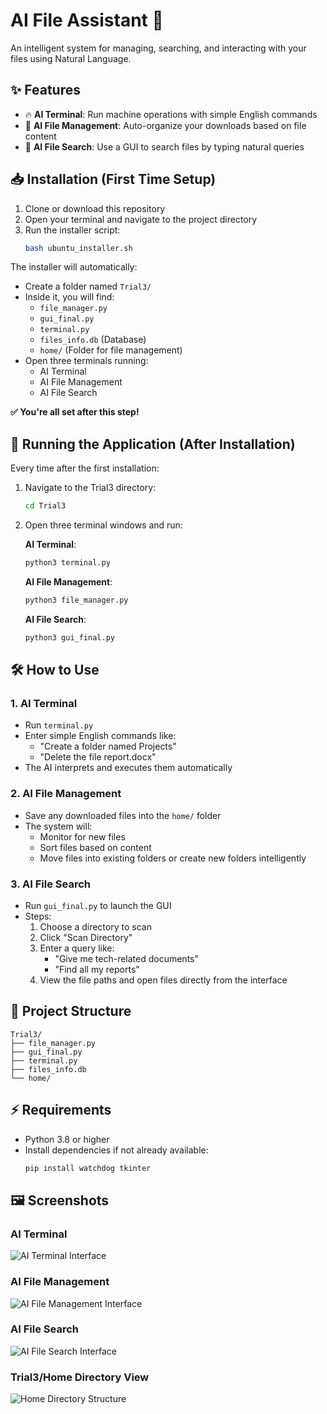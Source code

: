 # AI File Assistant 🚀

An intelligent system for managing, searching, and interacting with your files using Natural Language.

## ✨ Features

- 🔥 **AI Terminal**: Run machine operations with simple English commands
- 📂 **AI File Management**: Auto-organize your downloads based on file content
- 🔎 **AI File Search**: Use a GUI to search files by typing natural queries

## 📥 Installation (First Time Setup)

1. Clone or download this repository
2. Open your terminal and navigate to the project directory
3. Run the installer script:
   ```bash
   bash ubuntu_installer.sh
   ```

The installer will automatically:

- Create a folder named `Trial3/`
- Inside it, you will find:
  - `file_manager.py`
  - `gui_final.py`
  - `terminal.py`
  - `files_info.db` (Database)
  - `home/` (Folder for file management)
- Open three terminals running:
  - AI Terminal
  - AI File Management
  - AI File Search

**✅ You're all set after this step!**

## 🚀 Running the Application (After Installation)

Every time after the first installation:

1. Navigate to the Trial3 directory:

   ```bash
   cd Trial3
   ```

2. Open three terminal windows and run:

   **AI Terminal**:

   ```bash
   python3 terminal.py
   ```

   **AI File Management**:

   ```bash
   python3 file_manager.py
   ```

   **AI File Search**:

   ```bash
   python3 gui_final.py
   ```

## 🛠️ How to Use

### 1. AI Terminal

- Run `terminal.py`
- Enter simple English commands like:
  - "Create a folder named Projects"
  - "Delete the file report.docx"
- The AI interprets and executes them automatically

### 2. AI File Management

- Save any downloaded files into the `home/` folder
- The system will:
  - Monitor for new files
  - Sort files based on content
  - Move files into existing folders or create new folders intelligently

### 3. AI File Search

- Run `gui_final.py` to launch the GUI
- Steps:
  1. Choose a directory to scan
  2. Click "Scan Directory"
  3. Enter a query like:
     - "Give me tech-related documents"
     - "Find all my reports"
  4. View the file paths and open files directly from the interface

## 📂 Project Structure

```
Trial3/
├── file_manager.py
├── gui_final.py
├── terminal.py
├── files_info.db
└── home/
```

## ⚡ Requirements

- Python 3.8 or higher
- Install dependencies if not already available:
  ```bash
  pip install watchdog tkinter
  ```

## 🖼️ Screenshots

### AI Terminal
![AI Terminal Interface](https://github.com/user-attachments/assets/6d3b1c81-ccd7-47f3-9b83-f3c0d32998a7)

### AI File Management
![AI File Management Interface](https://github.com/user-attachments/assets/b35ecfdf-364e-40cd-af1f-832623a93626)

### AI File Search
![AI File Search Interface](https://github.com/user-attachments/assets/52ea6050-dd1a-4a1e-8a37-897438b6f92a)

### Trial3/Home Directory View
![Home Directory Structure](https://github.com/user-attachments/assets/b43bfdbb-c3fe-479b-9656-c73798e20eda)
